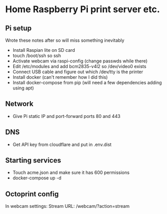 
# Home Raspberry Pi print server etc.

## Pi setup

Wrote these notes after so will miss something inevitably

* Install Raspian lite on SD card
* touch /boot/ssh so ssh 
* Activate webcam via raspi-config (change passwds while there)
* Edit /etc/modules and add bcm2835-v4l2 so /dev/video0 exists
* Connect USB cable and figure out which /dev/tty is the printer
* Install docker (can't remember how I did this)
* Install docker-compose from pip (will need a few dependencies adding using apt)

## Network

* Give Pi static IP and port-forward ports 80 and 443

## DNS

* Get API key from cloudflare and put in .env.dist

## Starting services

* Touch acme.json and make sure it has 600 permissions
* docker-compose up -d 

## Octoprint config

In webcam settings:
Stream URL: /webcam/?action=stream
